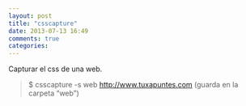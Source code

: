 ```yaml
---
layout: post
title: "csscapture"
date: 2013-07-13 16:49
comments: true
categories: 
---
```

Capturar el css de una web.

>$ csscapture -s web http://www.tuxapuntes.com (guarda en la carpeta “web”)

